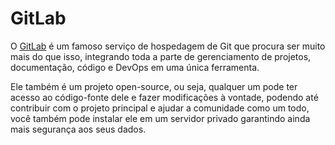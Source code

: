 # GitLab

O [GitLab](https://about.gitlab.com/) é um famoso serviço de hospedagem de Git que procura ser muito mais do que isso, integrando toda a parte de gerenciamento de projetos, documentação, código e DevOps em uma única ferramenta.

Ele também é um projeto open-source, ou seja, qualquer um pode ter acesso ao código-fonte dele e fazer modificações à vontade, podendo até contribuir com o projeto principal e ajudar a comunidade como um todo, você também pode instalar ele em um servidor privado garantindo ainda mais segurança aos seus dados.
